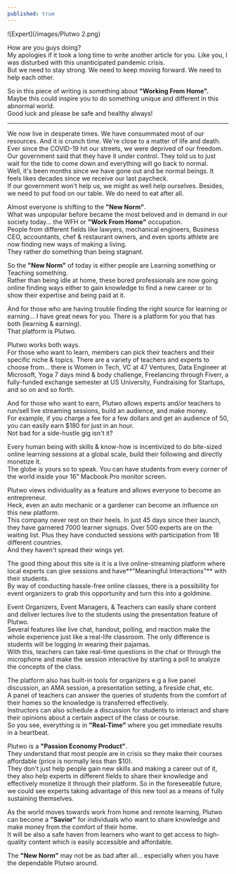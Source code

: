 ```yaml
---
published: true
---
```

![Expert](/images/Plutwo 2.png)

How are you guys doing?   
My apologies if it took a long time to write another article for you.
Like you, I was disturbed with this unanticipated pandemic crisis.   
But we need to stay strong. We need to keep moving forward.
We need to help each other.


So in this piece of writing is something about **"Working From Home".** Maybe this could inspire you to do something unique and different in this abnormal world.   
Good luck and please be safe and healthy always!

-------------------------------------------------------------------------------------

We now live in desperate times. We have consummated most of our resources. And it is crunch time. We're close to a matter of life and death.   
Ever since the COVID-19 hit our streets, we were deprived of our freedom.
Our government said that they have it under control. They told us to just wait for the tide to come down and everything will go back to normal.   
Well, it's been months since we have gone out and be normal beings. It feels likes decades since we receive our last paycheck.   
If our government won't help us, we might as well help ourselves. Besides, we need to put food on our table. We do need to eat after all.

Almost everyone is shifting to the **"New Norm"**.   
What was unpopular before became the most beloved and in demand in our society today... the WFH or **"Work From Home"** occupation.   
People from different fields like lawyers, mechanical engineers, Business CEO, accountants, chef & restaurant owners, and even sports athlete are now finding new ways of making a living.   
They rather do something than being stagnant.

So the **"New Norm"** of today is either people are Learning something or Teaching something.   
Rather than being idle at home, these bored professionals are now going online finding ways either to gain knowledge to find a new career or to show their expertise and being paid at it.

And for those who are having trouble finding the right source for learning or earning... I have great news for you. There is a platform for you that has both (learning & earning).   
That platform is Plutwo.

Plutwo works both ways.   
For those who want to learn, members can pick their teachers and their specific niche & topics. There are a variety of teachers and experts to choose from...
there is Women in Tech, VC at 47 Ventures, Data Engineer at Microsoft, Yoga 7 days mind & body challenge, Freelancing through Fiverr, a fully-funded exchange semester at US University, Fundraising for Startups, and so on and so forth.

And for those who want to earn, Plutwo allows experts and/or teachers to run/sell live streaming sessions, build an audience, and make money.   
For example, if you charge a fee for a few dollars and get an audience of 50, you can easily earn $180 for just in an hour.   
Not bad for a side-hustle gig isn't it?

Every human being with skills & know-how is incentivized to do bite-sized online learning sessions at a global scale, build their following and directly monetize it.   
The globe is yours so to speak. You can have students from every corner of the world inside your 16" Macbook Pro monitor screen.

Plutwo views individuality as a feature and allows everyone to become an entrepreneur.   
Heck, even an auto mechanic or a gardener can become an influence on this new platform.   
This company never rest on their heels. In just 45 days since their launch, they have garnered 7000 learner signups. Over 500 experts are on the waiting list. Plus they have conducted sessions with participation from 18 different countries.   
And they haven't spread their wings yet.

The good thing about this site is it is a live online-streaming platform where local experts can give sessions and have**"Meaningful Interactions"** with their students.   
By way of conducting hassle-free online classes, there is a possibility for event organizers to grab this opportunity and turn this into a goldmine.

Event Organizers, Event Managers, & Teachers can easily share content and deliver lectures live to the students using the presentation feature of Plutwo.   
Several features like live chat, handout, polling, and reaction make the whole experience just like a real-life classroom. The only difference is students will be logging in wearing their pajamas.   
With this, teachers can take real-time questions in the chat or through the microphone and make the session interactive by starting a poll to analyze the concepts of the class.

The platform also has built-in tools for organizers e.g a live panel discussion, an AMA session, a presentation setting, a fireside chat, etc.   
A panel of teachers can answer the queries of students from the comfort of their homes so the knowledge is transferred effectively.   
Instructors can also schedule a discussion for students to interact and share their opinions about a certain aspect of the class or course.   
So you see, everything is in **"Real-Time"** where you get immediate results in a heartbeat.

Plutwo is a **"Passion Economy Product"**.   
They understand that most people are in crisis so they make their courses affordable (price is normally less than $10).   
They don't just help people gain new skills and making a career out of it, they also help experts in different fields to share their knowledge and effectively monetize it through their platform.
So in the foreseeable future, we could see experts taking advantage of this new tool as a means of fully sustaining themselves.

As the world moves towards work from home and remote learning, Plutwo can become a **"Savior"** for individuals who want to share knowledge and make money from the comfort of their home.   
It will be also a safe haven from learners who want to get access to high-quality content which is easily accessible and affordable.

The **"New Norm"** may not be as bad after all... especially when you have the dependable Plutwo around.